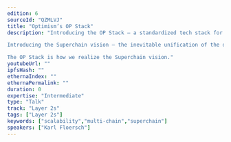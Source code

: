 ```yaml
---
edition: 6
sourceId: "QZMLVJ"
title: "Optimism’s OP Stack"
description: "Introducing the OP Stack — a standardized tech stack for L2 chains.

Introducing the Superchain vision — the inevitable unification of the distinct L2 chains into a single, horizontally scalable, super-sequenced, Superchain!

The OP Stack is how we realize the Superchain vision."
youtubeUrl: ""
ipfsHash: ""
ethernaIndex: ""
ethernaPermalink: ""
duration: 0
expertise: "Intermediate"
type: "Talk"
track: "Layer 2s"
tags: ["Layer 2s"]
keywords: ["scalability","multi-chain","superchain"]
speakers: ["Karl Floersch"]
---
```

